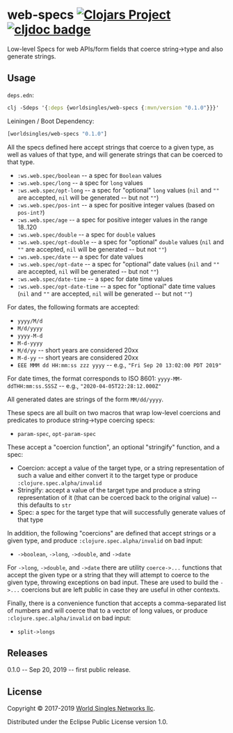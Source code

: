# web-specs [![Clojars Project](http://clojars.org/worldsingles/web-specs/latest-version.svg)](http://clojars.org/worldsingles/web-specs) [![cljdoc badge](https://cljdoc.org/badge/worldsingles/web-specs)](https://cljdoc.org/d/worldsingles/web-specs/CURRENT)

Low-level Specs for web APIs/form fields that coerce string->type and also generate strings.

## Usage

`deps.edn`:

``` clojure
clj -Sdeps '{:deps {worldsingles/web-specs {:mvn/version "0.1.0"}}}'
```

Leiningen / Boot Dependency:

``` clojure
[worldsingles/web-specs "0.1.0"]
```

All the specs defined here accept strings that coerce to a given type, as well as values of that type, and will generate strings that can be coerced to that type.

* `:ws.web.spec/boolean` -- a spec for `Boolean` values
* `:ws.web.spec/long` -- a spec for `long` values
* `:ws.web.spec/opt-long` -- a spec for "optional" `long` values (`nil` and `""` are accepted, `nil` will be generated -- but not `""`)
* `:ws.web.spec/pos-int` -- a spec for positive integer values (based on `pos-int?`)
* `:ws.web.spec/age` -- a spec for positive integer values in the range 18..120
* `:ws.web.spec/double` -- a spec for `double` values
* `:ws.web.spec/opt-double` -- a spec for "optional" `double` values (`nil` and `""` are accepted, `nil` will be generated -- but not `""`)
* `:ws.web.spec/date` -- a spec for date values
* `:ws.web.spec/opt-date` -- a spec for "optional" date values (`nil` and `""` are accepted, `nil` will be generated -- but not `""`)
* `:ws.web.spec/date-time` -- a spec for date time values
* `:ws.web.spec/opt-date-time` -- a spec for "optional" date time values (`nil` and `""` are accepted, `nil` will be generated -- but not `""`)

For dates, the following formats are accepted:
* `yyyy/M/d`
* `M/d/yyyy`
* `yyyy-M-d`
* `M-d-yyyy`
* `M/d/yy` -- short years are considered 20xx
* `M-d-yy` -- short years are considered 20xx
* `EEE MMM dd HH:mm:ss zzz yyyy` -- e.g., `"Fri Sep 20 13:02:00 PDT 2019"`

For date times, the format corresponds to ISO 8601: `yyyy-MM-ddTHH:mm:ss.SSSZ`
-- e.g., `"2020-04-05T22:28:12.000Z"`

All generated dates are strings of the form `MM/dd/yyyy`.

These specs are all built on two macros that wrap low-level coercions and predicates to produce string->type coercing specs:
* `param-spec`, `opt-param-spec`

These accept a "coercion function", an optional "stringify" function, and a spec:
* Coercion: accept a value of the target type, or a string representation of such a value and either convert it to the target type or produce `:clojure.spec.alpha/invalid`
* Stringify: accept a value of the target type and produce a string representation of it (that can be coerced back to the original value) -- this defaults to `str`
* Spec: a spec for the target type that will successfully generate values of that type

In addition, the following "coercions" are defined that accept strings or a given type, and produce `:clojure.spec.alpha/invalid` on bad input:
* `->boolean`, `->long`, `->double`, and `->date`

For `->long`, `->double`, and `->date` there are utility `coerce->...` functions that accept the given type or a string that they will attempt to coerce to the given type, throwing exceptions on bad input. These are used to build the `->...` coercions but are left public in case they are useful in other contexts.

Finally, there is a convenience function that accepts a comma-separated list of numbers and will coerce that to a vector of long values, or produce `:clojure.spec.alpha/invalid` on bad input:
* `split->longs`

## Releases

0.1.0 -- Sep 20, 2019 -- first public release.

## License

Copyright © 2017-2019 [World Singles Networks llc](https://worldsinglesnetworks.com/).

Distributed under the Eclipse Public License version 1.0.
